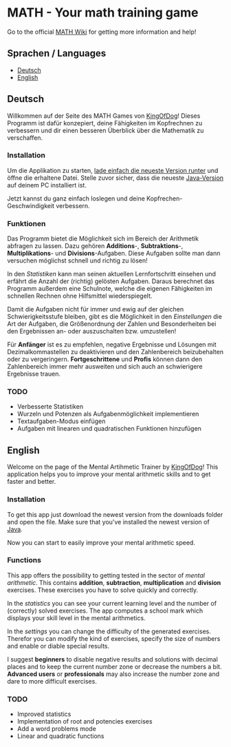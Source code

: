 # MATH - Your math training game

Go to the official [MATH Wiki](https://github.com/KingOfDog/MATH/wiki) for getting more information and help!

## Sprachen / Languages
- [Deutsch](#deutsch)
- [English](#english)

## Deutsch
Willkommen auf der Seite des MATH Games von [KingOfDog](http://youtube.com/KingOfDog)! Dieses Programm ist dafür konzepiert, deine Fähigkeiten im Kopfrechnen zu verbessern und dir einen besseren Überblick über die Mathematik zu verschaffen.

### Installation
Um die Applikation zu starten, [lade einfach die neueste Version runter](https://github.com/KingOfDog/MATH/releases) und öffne die erhaltene Datei. Stelle zuvor sicher, dass die neueste [Java-Version](http://java.com/download) auf deinem PC installiert ist.

Jetzt kannst du ganz einfach loslegen und deine Kopfrechen-Geschwindigkeit verbessern.

### Funktionen
Das Programm bietet die Möglichkeit sich im Bereich der Arithmetik abfragen zu lassen. Dazu gehören **Additions**-, **Subtraktions**-, **Multiplikations**- und **Divisions**-Aufgaben. Diese Aufgaben sollte man dann versuchen möglichst schnell und richtig zu lösen!

In den *Statistiken* kann man seinen aktuellen Lernfortschritt einsehen und erfährt die Anzahl der (richtig) gelösten Aufgaben. Daraus berechnet das Programm außerdem eine Schulnote, welche die eigenen Fähigkeiten im schnellen Rechnen ohne Hilfsmittel wiederspiegelt.

Damit die Aufgaben nicht für immer und ewig auf der gleichen Schwierigkeitsstufe bleiben, gibt es die Möglichkeit in den *Einstellungen* die Art der Aufgaben, die Größenordnung der Zahlen und Besonderheiten bei den Ergebnissen an- oder auszuschalten bzw. umzustellen!

Für **Anfänger** ist es zu empfehlen, negative Ergebnisse und Lösungen mit Dezimalkommastellen zu deaktivieren und den Zahlenbereich beizubehalten oder zu vergeringern.
**Fortgeschrittene** und **Profis** können dann den Zahlenbereich immer mehr ausweiten und sich auch an schwierigere Ergebnisse trauen.

### TODO
- Verbesserte Statistiken
- Wurzeln und Potenzen als Aufgabenmöglichkeit implementieren
- Textaufgaben-Modus einfügen
- Aufgaben mit linearen und quadratischen Funktionen hinzufügen

## English
Welcome on the page of the Mental Artihmetic Trainer by [KingOfDog](http://youtube.com/KingOfDog)! This application helps you to improve your mental arithmetic skills and to get faster and better.

### Installation
To get this app just download the newest version from the downloads folder and open the file. Make sure that you've installed the newest version of [Java](http://java.com/download). 

Now you can start to easily improve your mental arithmetic speed.

### Functions
This app offers the possibility to getting tested in the sector of *mental arithmetic*. This contains **addition**, **subtraction**, **multiplication** and **division** exercises. These exercises you have to solve quickly and correctly.

In the *statistics* you can see your current learning level and the number of (correctly) solved exercises. The app computes a school mark which displays your skill level in the mental arithmetics.

In the *settings* you can change the difficulty of the generated exercises. Therefor you can modify the kind of exercises, specify the size of numbers and enable or diable special results.

I suggest **beginners** to disable negative results and solutions with decimal places and to keep the current number zone or decrease the numbers a bit.
**Advanced users** or **professionals** may also increase the number zone and dare to more difficult exercises.

### TODO
- Improved statistics
- Implementation of root and potencies exercises
- Add a word problems mode
- Linear and quadratic functions
